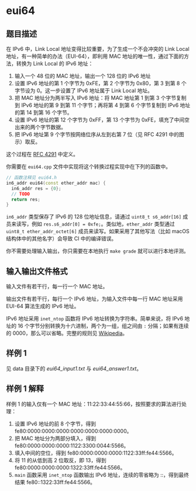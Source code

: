 # eui64

## 题目描述

在 IPv6 中，Link Local 地址变得比较重要，为了生成一个不会冲突的 Link Local 地址，有一种简单的办法（EUI-64），即利用 MAC 地址的唯一性，通过下面的方法，转换为 Link Local 的 IPv6 地址：

1. 输入一个 48 位的 MAC 地址，输出一个 128 位的 IPv6 地址
2. 设置 IPv6 地址的第 1 个字节为 0xFE，第 2 个字节为 0x80，第 3 到第 8 个字节设为 0。这一步设置了 IPv6 地址属于 Link Local 地址。
3. 把 MAC 地址分为两半写入 IPv6 地址：将 MAC 地址第 1 到第 3 个字节复制到 IPv6 地址的第 9 到第 11 个字节；再将第 4 到第 6 个字节复制到 IPv6 地址的第 14 到第 16 个字节。
4. 设置 IPv6 地址的第 12 个字节为 0xFF，第 13 个字节为 0xFE，填充了中间空出来的两个字节数据。
5. 把 IPv6 地址第 9 个字节按网络位序从左到右第 7 位（见 RFC 4291 中的图示）取反。

这个过程在 [RFC 4291](https://datatracker.ietf.org/doc/html/rfc4291) 中定义。

你需要在 `eui64.cpp` 文件中实现将这个转换过程实现中在下列的函数中。

```cpp
// 函数注释见 eui64.h
in6_addr eui64(const ether_addr mac) {
  in6_addr res = {0};
  // TODO
  return res;
}
```

`in6_addr` 类型保存了 IPv6 的 128 位地址信息，请通过 `uint8_t s6_addr[16]` 成员来读写，例如 `res.s6_addr[0] = 0xfe;`。类似地，`ether_addr` 类型通过 `uint8_t ether_addr_octet[6]` 成员来读写。如果采用了其他写法（比如 macOS 结构体中的其他名字）会导致 CI 中的编译错误。

你不需要处理输入输出，你只需要在本地执行 `make grade` 就可以进行本地评测。

## 输入输出文件格式

输入文件有若干行，每一行一个 MAC 地址。

输出文件有若干行，每行一个 IPv6 地址，为输入文件中每一行 MAC 地址采用 EUI-64 算法生成的 IPv6 地址。

IPv6 地址采用 `inet_ntop` 函数将 IPv6 地址转换为字符串。简单来说，将 IPv6 地址的 16 个字节分别转换为十六进制，两个为一组，组之间由 `:` 分隔；如果有连续的 0000，那么可以省略。完整的规则见 [Wikipedia](https://en.wikipedia.org/wiki/IPv6_address#Representation)。

## 样例 1

见 data 目录下的 *eui64_input1.txt* 与 *eui64_answer1.txt*。

## 样例 1 解释

样例 1 的输入仅有一个 MAC 地址：11:22:33:44:55:66，按照要求的算法进行处理：

1. 设置 IPv6 地址的前 8 个字节，得到 fe80:0000:0000:0000:0000:0000:0000:0000。
2. 把 MAC 地址分为两部分填入，得到 fe80:0000:0000:0000:1122:3300:0044:5566。
3. 填入中间的空位，得到 fe80:0000:0000:0000:1122:33ff:fe44:5566。
4. 将 11 的从低到高 2 位取反，即 13，得到 fe80:0000:0000:0000:1322:33ff:fe44:5566。
5. `main` 函数采用 `inet_ntop` 函数输出 IPv6 地址，连续的零省略为 ::，得到最终结果 fe80::1322:33ff:fe44:5566。
